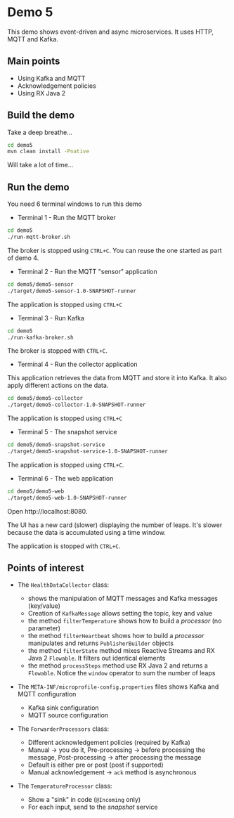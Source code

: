 # Demo 5

This demo shows event-driven and async microservices. It uses HTTP, MQTT and Kafka.

## Main points

* Using Kafka and MQTT
* Acknowledgement policies
* Using RX Java 2

## Build the demo

Take a deep breathe...

```bash
cd demo5
mvn clean install -Pnative
``` 

Will take a lot of time...

## Run the demo

You need 6 terminal windows to run this demo

* Terminal 1 - Run the MQTT broker
```bash
cd demo5
./run-mqtt-broker.sh
```

The broker is stopped using `CTRL+C`. You can reuse the one started as part of demo 4.

* Terminal 2 - Run the MQTT "sensor" application
```bash
cd demo5/demo5-sensor
./target/demo5-sensor-1.0-SNAPSHOT-runner 
```

The application is stopped using `CTRL+C`

* Terminal 3 - Run Kafka
```bash
cd demo5
./run-kafka-broker.sh
```

The broker is stopped with `CTRL+C`.

* Terminal 4 - Run the collector application

This application retrieves the data from MQTT and store it into Kafka. It also apply different actions on the data.

```bash
cd demo5/demo5-collector
./target/demo5-collector-1.0-SNAPSHOT-runner
```

The application is stopped using `CTRL+C`

* Terminal 5 - The snapshot service

```bash
cd demo5/demo5-snapshot-service
./target/demo5-snapshot-service-1.0-SNAPSHOT-runner 
```

The application is stopped using `CTRL+C`.

* Terminal 6 - The web application

```bash
cd demo5/demo5-web
./target/demo5-web-1.0-SNAPSHOT-runner
```

Open http://localhost:8080.

The UI has a new card (slower) displaying the number of leaps. It's slower because the data is accumulated using a time 
window.

The application is stopped with `CTRL+C`.

## Points of interest

* The `HealthDataCollector` class:
  
  * shows the manipulation of MQTT messages and Kafka messages (key/value)
  * Creation of `KafkaMessage` allows setting the topic, key and value
  * the method `filterTemperature` shows how to build a _processor_ (no parameter) 
  * the method `filterHeartbeat` shows how to build a _processor_ manipulates and returns `PublisherBuilder` objects
  * the method `filterState` method mixes Reactive Streams and RX Java 2 `Flowable`. It filters out identical elements
  * the method `processSteps` method use RX Java 2 and returns a `Flowable`. Notice the `window` operator to sum the 
  number of leaps
  
* The `META-INF/microprofile-config.properties` files shows Kafka and MQTT configuration

  * Kafka sink configuration
  * MQTT source configuration  
      
* The `ForwarderProcessors` class:

  * Different acknowledgement policies (required by Kafka)
  * Manual -> you do it, Pre-processing -> before processing the message, Post-processing -> after processing the message
  * Default is either pre or post (post if supported)
  * Manual acknowledgement -> `ack` method is asynchronous
  
  
* The `TemperatureProcessor` class:

  * Show a "sink" in code (`@Incoming` only)
  * For each input, send to the _snapshot_ service    

